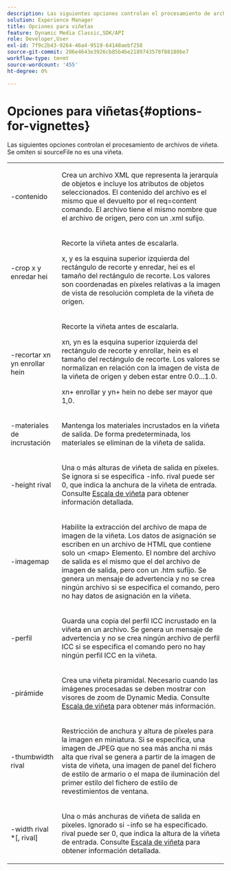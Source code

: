 ```yaml
---
description: Las siguientes opciones controlan el procesamiento de archivos de viñeta. Se omiten si sourceFile no es una viñeta.
solution: Experience Manager
title: Opciones para viñetas
feature: Dynamic Media Classic,SDK/API
role: Developer,User
exl-id: 7f9c2b43-9264-46a4-9519-64148aebf258
source-git-commit: 206e4643e3926cb85b4be2189743578f88180be7
workflow-type: tm+mt
source-wordcount: '455'
ht-degree: 0%

---
```


# Opciones para viñetas{#options-for-vignettes}

Las siguientes opciones controlan el procesamiento de archivos de viñeta. Se omiten si sourceFile no es una viñeta.

<table id="simpletable_6D0C967EB84947FBAC34B46C4BB23AF0"> 
 <tr class="strow"> 
  <td class="stentry"> <p><span class="codeph"> -contenido</span> </p></td> 
  <td class="stentry"> <p>Crea un archivo XML que representa la jerarquía de objetos e incluye los atributos de objetos seleccionados. El contenido del archivo es el mismo que el devuelto por el <span class="codeph"> req=content</span> comando. El archivo tiene el mismo nombre que el archivo de origen, pero con un <span class="filepath"> .xml</span> sufijo. </p></td> 
 </tr> 
 <tr class="strow"> 
  <td class="stentry"> <p><span class="codeph">-crop <span class="varname"> x</span><span class="varname"> y</span><span class="varname"> enredar</span><span class="varname"> hei</span></span> </p></td> 
  <td class="stentry"> <p>Recorte la viñeta antes de escalarla. </p> <p><span class="codeph"><span class="varname"> x</span>,<span class="varname"> y</span></span> es la esquina superior izquierda del rectángulo de recorte y <span class="codeph"><span class="varname"> enredar</span>,<span class="varname"> hei</span></span> es el tamaño del rectángulo de recorte. Los valores son coordenadas en píxeles relativas a la imagen de vista de resolución completa de la viñeta de origen. </p></td> 
 </tr> 
 <tr class="strow"> 
  <td class="stentry"> <p><span class="codeph">-recortar <span class="varname"> xn</span><span class="varname"> yn</span><span class="varname"> enrollar</span><span class="varname"> hein</span></span> </p> </td> 
  <td class="stentry"> <p>Recorte la viñeta antes de escalarla. </p> <p><span class="codeph"><span class="varname"> xn</span>,<span class="varname"> yn</span></span> es la esquina superior izquierda del rectángulo de recorte y <span class="codeph"><span class="varname"> enrollar</span>,<span class="varname"> hein</span></span> es el tamaño del rectángulo de recorte. Los valores se normalizan en relación con la imagen de vista de la viñeta de origen y deben estar entre 0.0...1.0. </p> <p><span class="codeph"><span class="varname"> xn</span></span>+<span class="codeph"><span class="varname"> enrollar</span></span> y <span class="codeph"><span class="varname"> yn</span></span>+<span class="codeph"><span class="varname"> hein</span></span> no debe ser mayor que 1,0. </p></td> 
 </tr> 
 <tr class="strow"> 
  <td class="stentry"> <p><span class="codeph"> -materiales de incrustación</span> </p></td> 
  <td class="stentry"> <p>Mantenga los materiales incrustados en la viñeta de salida. De forma predeterminada, los materiales se eliminan de la viñeta de salida. </p></td> 
 </tr> 
 <tr class="strow"> 
  <td class="stentry"> <p><span class="codeph">-height <span class="varname"> rival</span></span> </p></td> 
  <td class="stentry"> <p>Una o más alturas de viñeta de salida en píxeles. Se ignora si se especifica -info. <span class="varname"> rival</span> puede ser 0, que indica la anchura de la viñeta de entrada. Consulte <a href="../../../../ir-api/vntc/utilities/c-ir-vignette-converter-vntc/c-ir-vignette-scaling.md#concept-e373a29c2f954df98d704c7723804585" type="concept" format="dita" scope="local"> Escala de viñeta</a> para obtener información detallada. </p></td> 
 </tr> 
 <tr class="strow"> 
  <td class="stentry"> <p><span class="codeph"> -imagemap</span> </p></td> 
  <td class="stentry"> <p>Habilite la extracción del archivo de mapa de imagen de la viñeta. Los datos de asignación se escriben en un archivo de HTML que contiene solo un <span class="codeph"> &lt;map&gt;</span> Elemento. El nombre del archivo de salida es el mismo que el del archivo de imagen de salida, pero con un <span class="filepath"> .htm</span> sufijo. Se genera un mensaje de advertencia y no se crea ningún archivo si se especifica el comando, pero no hay datos de asignación en la viñeta. </p></td> 
 </tr> 
 <tr class="strow"> 
  <td class="stentry"> <p><span class="codeph"> -perfil</span> </p></td> 
  <td class="stentry"> <p>Guarda una copia del perfil ICC incrustado en la viñeta en un archivo. Se genera un mensaje de advertencia y no se crea ningún archivo de perfil ICC si se especifica el comando pero no hay ningún perfil ICC en la viñeta. </p></td> 
 </tr> 
 <tr class="strow"> 
  <td class="stentry"> <p><span class="codeph"> -pirámide</span> </p></td> 
  <td class="stentry"> <p>Crea una viñeta piramidal. Necesario cuando las imágenes procesadas se deben mostrar con visores de zoom de Dynamic Media. Consulte <a href="../../../../ir-api/vntc/utilities/c-ir-vignette-converter-vntc/c-ir-vignette-scaling.md#concept-e373a29c2f954df98d704c7723804585" type="concept" format="dita" scope="local"> Escala de viñeta</a> para obtener más información. </p></td> 
 </tr> 
 <tr class="strow"> 
  <td class="stentry"> <p><span class="codeph">-thumbwidth <span class="varname"> rival</span></span> </p></td> 
  <td class="stentry"> <p>Restricción de anchura y altura de píxeles para la imagen en miniatura. Si se especifica, una imagen de JPEG que no sea más ancha ni más alta que <span class="varname"> rival</span> se genera a partir de la imagen de vista de viñeta, una imagen de panel del fichero de estilo de armario o el mapa de iluminación del primer estilo del fichero de estilo de revestimientos de ventana. </p></td> 
 </tr> 
 <tr class="strow"> 
  <td class="stentry"> <p><span class="codeph">-width <span class="varname"> rival</span> *[,<span class="varname"> rival</span>]</span> </p></td> 
  <td class="stentry"> <p>Una o más anchuras de viñeta de salida en píxeles. Ignorado si <span class="codeph"> -info</span> se ha especificado. <span class="varname"> rival</span> puede ser 0, que indica la altura de la viñeta de entrada. Consulte <a href="../../../../ir-api/vntc/utilities/c-ir-vignette-converter-vntc/c-ir-vignette-scaling.md#concept-e373a29c2f954df98d704c7723804585" type="concept" format="dita" scope="local"> Escala de viñeta</a> para obtener información detallada. </p></td> 
 </tr> 
</table>
